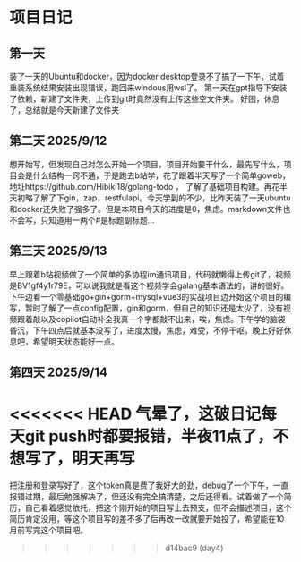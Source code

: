 # 项目日记
## 第一天
装了一天的Ubuntu和docker，因为docker desktop登录不了搞了一下午，试着重装系统结果安装出现错误，跑回来windous用wsl了。
第一天在gpt指导下安装了依赖，新建了文件夹，上传到git时竟然没有上传这些空文件夹。
好困，休息了，总结就是今天新建了文件夹
## 第二天 2025/9/12
想开始写，但发现自己对怎么开始一个项目，项目开始要干什么，最先写什么，项目会是什么结构一窍不通，于是跑去b站学，花了跟着半天写了一个简单goweb，地址https://github.com/Hibiki18/golang-todo ，
了解了基础项目构建。再花半天初略了解了下gin，zap，restfulapi。今天学到的不少，比昨天装了一天ubuntu和docker还失败了强多了。但是本项目今天的进度是0，焦虑。markdown文件也不会写，只知道用一两个#是标题副标题...
## 第三天 2025/9/13
早上跟着b站视频做了一个简单的多协程im通讯项目，代码就懒得上传git了，视频是BV1gf4y1r79E，可以说我就是看这个视频学会galang基本语法的，讲的很好。下午边看一个零基础go+gin+gorm+mysql+vue3的实战项目边开始这个项目的编写，暂时了解了一点config配置，gin和gorm，但自己的知识还是太少了，没有视频跟着敲以及copilot自动补全我真一个字都敲不出来，唉，焦虑。下午学的脑袋昏沉，下午四点后就基本没写了，进度太慢，焦虑，难受，不停干呕，晚上好好休息吧，希望明天状态能好一点。
## 第四天 2025/9/14
<<<<<<< HEAD
气晕了，这破日记每天git push时都要报错，半夜11点了，不想写了，明天再写
=======
把注册和登录写好了，这个token真是费了我好大的劲，debug了一个下午，一直报错过期，最后勉强解决了，但还没有完全搞清楚，之后还得看。试着做了一个简历，自己看着感觉依托，把这个刚开始的项目写上去预支，但不会描述项目，这个简历肯定没用，等这个项目写的差不多了后再改一改就要开始投了，希望能在10月前写完这个项目吧。
>>>>>>> d14bac9 (day4)

